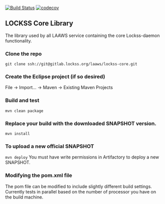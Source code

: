 [![Build Status](https://travis-ci.org/lockss/lockss-core.svg?branch=master)](https://travis-ci.org/lockss/lockss-core)
[![codecov](https://codecov.io/gh/lockss/lockss-core/branch/master/graph/badge.svg)](https://codecov.io/gh/lockss/lockss-core)
##  LOCKSS Core Library
The library used by all LAAWS service containing the core Lockss-daemon functionality.

### Clone the repo
`git clone ssh://git@gitlab.lockss.org/laaws/lockss-core.git`

### Create the Eclipse project (if so desired)
File -> Import... -> Maven -> Existing Maven Projects

### Build and test
`mvn clean package`

### Replace your build with the downloaded SNAPSHOT version.
`mvn install`

### To upload a new official SNAPSHOT
`mvn deploy`
You must have write permissions in Artifactory to deploy a new SNAPSHOT.

### Modifying the pom.xml file
The pom file can be modified to include slightly different build settings.
Currently tests in parallel based on the number of processor you have on the build machine.
